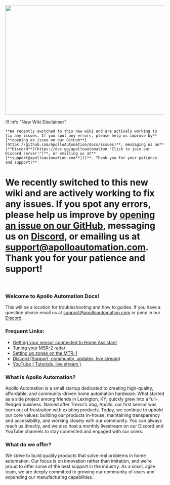#

<img height="344" width="900" src="https://imagedelivery.net/VXI8oYYsJOyBOIySOviPCQ/4e7161b4-573c-40fa-0465-648a99bafe00/public" />

!!! info "New Wiki Disclaimer"

    **We recently switched to this new wiki and are actively working to fix any issues. If you spot any errors, please help us improve by** [**opening an issue on our GitHub**](https://github.com/ApolloAutomation/docs/issues)**, messaging us on** [**Discord**](https://dsc.gg/apolloautomation "Click to join our Discord server!")**, or emailing us at** [**support@apolloautomation.com**]()**. Thank you for your patience and support!**

# **We recently switched to this new wiki and are actively working to fix any issues. If you spot any errors, please help us improve by** [**opening an issue on our GitHub**](https://github.com/ApolloAutomation/docs/issues)**, messaging us on** [**Discord**](https://dsc.gg/apolloautomation "Click to join our Discord server!")**, or emailing us at** [**support@apolloautomation.com**]()**. Thank you for your patience and support!**

&nbsp;

### **Welcome to Apollo Automation Docs!**

This will be a location for troubleshooting and how to guides. If you have a question please email us at <a href="mailto:support@apolloautomation.com" title="Email support for help!" target="_blank" rel="noopener">support@apolloautomation.com</a> or jump in our <a href="https://discord.gg/F3RZGPcuzV" title="Apollo Automation Discord" target="_blank" rel="noopener">Discord</a>.

### **Frequent Links:**

* [Getting your sensor connected to Home Assistant](https://wiki.apolloautomation.com/products/general/setup/getting-started/ "Getting Started")
* [Tuning your MSR-2 radar](https://wiki.apolloautomation.com/products/general/calibrating-and-updating/mmwave-videos/)
* [Setting up zones on the MTR-1](https://wiki.apolloautomation.com/products/mtr1/setup/zones-hlk/ "MTR-1 Zone Setup with HLK app")
* [Discord (Support, community, updates, live stream)](https://discord.gg/F3RZGPcuzV "Join the discord now!")
* <a href="https://www.youtube.com/@ApolloAutomation" title="Check out our Youtube channel!" target="_blank" rel="noopener">YouTube ( Tutorials, live stream )</a>

### **What is Apollo Automation?**

Apollo Automation is a small startup dedicated to creating high-quality, affordable, and community-driven home automation hardware. What started as a side project among friends in Lexington, KY, quickly grew into a full-fledged business. Named after Trevor’s dog, Apollo, our first sensor was born out of frustration with existing products. Today, we continue to uphold our core values: building our products in-house, maintaining transparency and accessibility, and working closely with our community. You can always reach us directly, and we also host a monthly livestream on our Discord and YouTube channels to stay connected and engaged with our users.

### **What do we offer?**

We strive to build quality products that solve real problems in home automation. Our focus is on innovation rather than imitation, and we’re proud to offer some of the best support in the industry. As a small, agile team, we are deeply committed to growing our community of users and expanding our manufacturing capabilities.